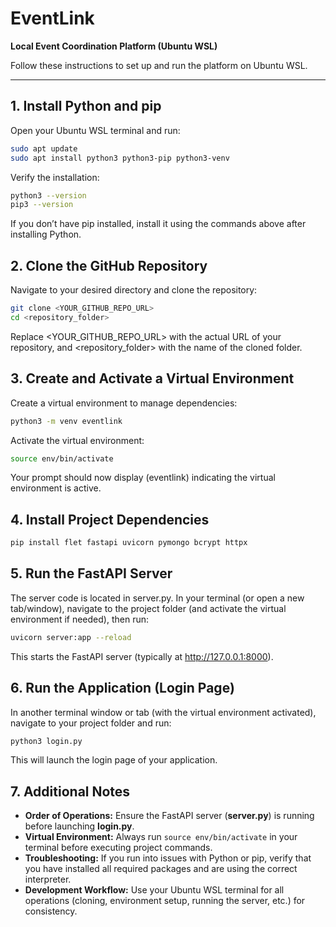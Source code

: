# EventLink

**Local Event Coordination Platform (Ubuntu WSL)**

Follow these instructions to set up and run the platform on Ubuntu WSL.

---

## 1. Install Python and pip

Open your Ubuntu WSL terminal and run:

```bash
sudo apt update
sudo apt install python3 python3-pip python3-venv
```

Verify the installation:

```bash
python3 --version
pip3 --version
```

If you don’t have pip installed, install it using the commands above after installing Python.

## 2. Clone the GitHub Repository

Navigate to your desired directory and clone the repository:

```bash
git clone <YOUR_GITHUB_REPO_URL>
cd <repository_folder>
```

Replace <YOUR_GITHUB_REPO_URL> with the actual URL of your repository, and <repository_folder> with the name of the cloned folder.

## 3. Create and Activate a Virtual Environment

Create a virtual environment to manage dependencies:

```bash
python3 -m venv eventlink
```

Activate the virtual environment:

```bash
source env/bin/activate
```

Your prompt should now display (eventlink) indicating the virtual environment is active.

## 4. Install Project Dependencies

```bash
pip install flet fastapi uvicorn pymongo bcrypt httpx
```

## 5. Run the FastAPI Server

The server code is located in server.py. In your terminal (or open a new tab/window), navigate to the project folder (and activate the virtual environment if needed), then run:

```bash
uvicorn server:app --reload
```

This starts the FastAPI server (typically at http://127.0.0.1:8000).

## 6. Run the Application (Login Page)

In another terminal window or tab (with the virtual environment activated), navigate to your project folder and run:

```bash
python3 login.py
```

This will launch the login page of your application.

## 7. Additional Notes

- **Order of Operations:** Ensure the FastAPI server (**server.py**) is running before launching **login.py**.
- **Virtual Environment:** Always run `source env/bin/activate` in your terminal before executing project commands.
- **Troubleshooting:** If you run into issues with Python or pip, verify that you have installed all required packages and are using the correct interpreter.
- **Development Workflow:** Use your Ubuntu WSL terminal for all operations (cloning, environment setup, running the server, etc.) for consistency.
